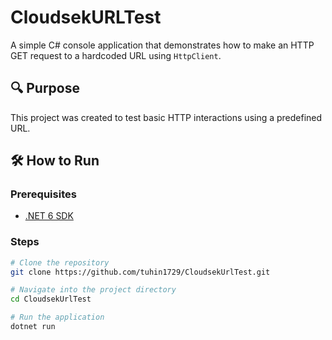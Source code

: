 # CloudsekURLTest

A simple C# console application that demonstrates how to make an HTTP GET request to a hardcoded URL using `HttpClient`.

## 🔍 Purpose

This project was created to test basic HTTP interactions using a predefined URL.

## 🛠️ How to Run

### Prerequisites

- [.NET 6 SDK](https://dotnet.microsoft.com/en-us/download/dotnet/6.0)

### Steps

```bash
# Clone the repository
git clone https://github.com/tuhin1729/CloudsekUrlTest.git

# Navigate into the project directory
cd CloudsekUrlTest

# Run the application
dotnet run
